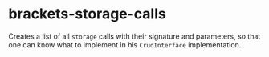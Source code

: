 # brackets-storage-calls

Creates a list of all `storage` calls with their signature and parameters, so that one can
know what to implement in his `CrudInterface` implementation.
